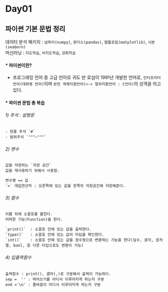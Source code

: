 # Day01  

## 파이썬 기본 문법 정리  
데이터 분석 패키지 : `넘파이(numpy)`, `판다스(pandas)`, `맵플로립(matplotlib)`, `시본(seaborn)`  
머신러닝 : `지도학습`, `비지도학습`, `강화학습`  

#### * 파이썬이란?  
- 프로그래밍 언어 중 고급 언어로 귀도 반 로섬이 1991년 개발한 언어로, `인터프리터 언어(대화영 언어)`이며 `완전 객체지향언어(<-> 절차지향언어 : C언어)`의 성격을 띄고 있다.  

#### * 파이썬 문법 총 복습  
  ###### 1) 주석 : 설명문  
    - 한줄 주석 `#`  
    - 범위주석 `"""~"""`  

  ###### 2) 변수  
    값을 저장하는 `저장 공간`  
    값을 재사용하기 위해서 사용함.  

    변수명 == 값  
    `=` 대입연산자 : 오른쪽에 있는 값을 왼쪽의 저장공간에 저장해준다.  

  ###### 3) 함수  
    이름 뒤에 소괄호를 붙힌다.  
    어떠한 기능(Function)을 한다.  

    `print()`  : 소괄호 안에 있는 값을 출력한다.  
    `type()`   : 소괄호 안에 있는 값의 타입을 확인한다.  
    `int()`    : 소괄호 안에 있는 값을 정수형으로 변환하는 기능을 한다(실수, 문자, 문자열, bool, 등 다른 타입으로도 변환이 가능)  

  ###### 4) 입출력함수  
    출력함수 : print(), 콤마(,)로 구분해서 출력이 가능하다.  
    sep =  '' : 띄어쓰기를 어디서 이루어지게 하는지 구분  
    end ='\n' : 줄바꿈이 어디서 이루어지게 하는지 구분  

